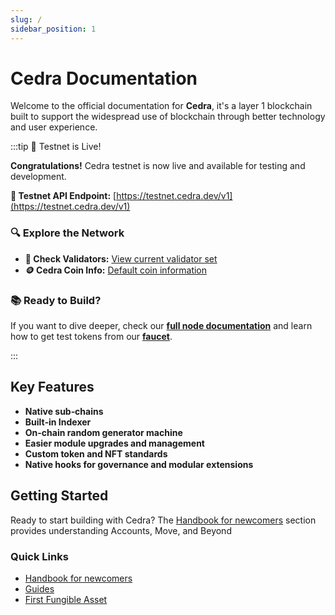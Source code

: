 ```yaml
---
slug: /
sidebar_position: 1
---
```


# Cedra Documentation

Welcome to the official documentation for **Cedra**, it's a layer 1 blockchain built to support the widespread use of blockchain through better technology and user experience.

:::tip 🎉 Testnet is Live!

**Congratulations!** Cedra testnet is now live and available for testing and development.

**🚀 Testnet API Endpoint:** [https://testnet.cedra.dev/v1](https://testnet.cedra.dev/v1)

### 🔍 Explore the Network

- **👥 Check Validators:** [View current validator set](https://testnet.cedra.dev/v1/accounts/0x1/resource/0x1::stake::ValidatorSet)
- **🪙 Cedra Coin Info:** [Default coin information](https://testnet.cedra.dev/v1/accounts/0x1/resource/0x1::coin::CoinInfo%3C0x1::cedra_coin::CedraCoin%3E)

### 📚 Ready to Build?

If you want to dive deeper, check our [**full node documentation**](/docs/full-node) and learn how to get test tokens from our [**faucet**](/docs/getting-started/faucet).

:::

## Key Features

- **Native sub‑chains**
- **Built‑in Indexer**
- **On-chain random generator machine**
- **Easier module upgrades and management**
- **Custom token and NFT standards**
- **Native hooks for governance and modular extensions**

## Getting Started

Ready to start building with Cedra? The [Handbook for newcomers](/handbook-for-newcomers.md) section provides understanding Accounts, Move, and Beyond

### Quick Links
- [Handbook for newcomers](/handbook-for-newcomers.md)
- [Guides](/real-world-guides.mdx)
- [First Fungible Asset](/guides/first-fa.md)
